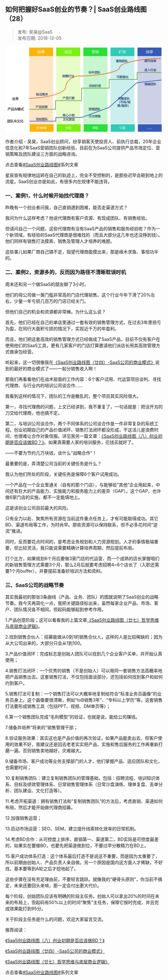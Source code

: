 ## 如何把握好SaaS创业的节奏？| SaaS创业路线图（28）  

> 发布: 吴昊@SaaS  
> 发布日期: 2018-12-05  

![image](images/1812-rhbwhsaascydjzsaascylxt28-0.jpeg)

作者介绍 - 吴昊，SaaS创业顾问，纷享销客天使投资人、前执行总裁，20年企业信息化和7年SaaS营销团队创新经验，目前在为SaaS公司提供产品市场定位、营销策略及团队建设三方面的战略咨询。

点击查看[\#SaaS创业路线图\#](https://36kr.com/user/1308477002)系列文章

星辰皆有规律地运转在自己的轨迹上，完全不受控制的，是那些迟早会砸到地上的流星。SaaS创业亦是如此，有很多内在规律不能违背。

### 一、案例1，什么时候开始找代理商？

昨晚有一个创业者问我，自己直销遇到困难，能否走渠道方式？

我问为什么这样考虑？他说代理商有客户资源、有现成团队、有销售经验。

但请问自己一个问题，这些代理商有没有SaaS产品的销售和服务经验呢？作为一个新领域，有经验的SaaS代理商是很难找的（而且大部分这几年也还没挣到钱）。他们同样有销售打法摸索、销售及管理人才培养的难题。

这些事儿如果厂商自己搞不定，指望代理商能摸出来，那是缘木求鱼、事倍功半的。

### 二、案例2，资源多的，反而因为路径不清晰耽误时机

周末还和另一个做SaaS的朋友聊了3小时。

他们的母公司做一类门槛非常高的门店代理销售。这个行业今年下滑了20%左右，少量一年亏损几百万的门店已经关门。

但他们自己的机会和资源都非常棒。为什么这么说？

首先，他们已经在自己的单店里通过一套有效的销售管理方式，在过去3年里扭亏为盈，在同行大面积亏损的情况下，实现近千万的年盈利。

而且，他们把这套高效的销售管理方式已经做成了SaaS产品，目前不仅有客户在使用他们的SaaS工具，更有几家客户的门店打算邀请他们派店长用其高效管理方式做承包经营。

听起来，这一切很像我在[《SaaS创业路线图（廿四）-SaaS公司的商业模式》](https://36kr.com/p/5160903.html)说到的最好的商业模式了——一起分销售收入啊！

那我们再看看他们在战术层面的工作内容：6个客户试用、代运营项目谈判、寻找代理商、与行业内的培训公司谈合作......

我看到这样的情况下，团队的工作是散乱的，整个项目其实风险很大。

第一，寻找代理商的问题，上文已经讲到，我不重复了，一句话就是：把没开刃的刀交给代理商，他也搞不定。

第二，与培训公司谈合作，两个不同体系的公司谈合作是一件非常复杂的系统工程。创业初期自己的产品价值闭环、销售打法闭环都没形成，干这活儿是浪费时间，也很难让合作对象信服。详见我另一篇文章：[《SaaS创业路线图（八）创业初期是否应该做BD？》](https://36kr.com/p/5143651.html)。如果真需要人家的培训服务，花钱买就好了。

——不要为节约几万块钱，谈什么“战略合作”！

最重要的是，弄清楚公司当前的关键任务是什么？

我认为他们所处的阶段，关键任务是保障6个客户试用成功。

一个产品在一个企业里通关（自有的那个门店），与能够给“其他”企业用起来，中间还有巨大的产品能力、实施能力和服务能力上的差异（GAP）。这个GAP，也许做6家门店的实施，都不一定能填地上。

这是该创业公司目前最大的风险。

只有全力以赴、聚焦所有资源在当前这件重点任务上，才有可能取得成功。其它BD、渠道布局等工作，为时尚早。那些资源可以保持联系，但不必多花时间“逆流”推进。

同时，反而要花点时间的，是考虑业务规划和人力资源规划。人才的事情极端重要，但比较灵活，我只能说需要精确计算培养周期、然后提前布局。

打个比方，如果规划6个月后要做3家门店的代运营，而一个成熟的店长掌握咱们的新销售管理方式需要3个月，那么2月后就要考虑招聘4~6个店长了（入职还需要1个月buffer），并要提前准备好培训方法和资料。

### 三、SaaS公司的战略节奏

其实我最初的那张3条曲线（产品、业务、团队）的图就说明了SaaS创业的战略节奏。我今天再简化一点，我把关键路径标出来，虽然每家企业产品、市场、客户、团队情况各不相同，但起码能够起到参考作用。

1.产品创意阶段；这可以看看我的上篇文章[《SaaS创业路线图（廿七）哲学思维与底层商业逻辑》](https://36kr.com/p/5164569.html)。

2.找到销售合伙人：招募能做从0到1的销售合伙人，这样的人是比较稀缺的；因为从大公司出来的，大部分只会从1到100。

3.产品价值闭环：完成标志是创始人团队可以找到几个企业客户买单，并开始认真使用；

4.销售打法闭环：一个优秀的销售（不是创始人）可以用同一套销售方法高概率地把产品销售出去。这套销售打法，不仅包括面谈部分，还包括如何找到客户和如何约到客户。

5.销售打法可复制：一个销售打法可以大概率地复制给符合“标准业务员画像”的业务员身上。这个画像要很清晰，例如“toB销售3年”、“专科以上学历”等。这套销售打法要形成销售工具（包括PPT、视频、DM单页等）；

6.第一个销售团队完成“毛利模型”的验证，也就是说，能给公司赚钱。

7.储备并培养“将来的”销售管理干部；

8.验证服务效果：其实这也是产品价值的再次验证，如果产品能卖出去、但客户使用的效果不好，我建议还是回去老老实实把产品、实施和售后服务的工作再重新打磨一遍。否则销售卖地越好，灾难越大。

9.储备市场、客户成功等业务支撑部门的人才，他们掌握产品、适应团队和文化，也需要时间；

10.复制销售团队：建立复制销售团队的管理基础，包括：招聘流程、培训知识体系、目标及绩效管理体系、日常销售管理体系（日常沙盘演练、理单复盘、丢单分析、团队建设、文化打造等）。

11.考虑开拓渠道：拥有销售打法和“复制销售团队”的方法后，考虑直销、渠道如何布局，然后才能开始做代理商招募。

12.加强销售运营；

13.启动市场运营：SEO、SEM，建立提升线索转化效率的日常机制。

14.考虑BD合作：从可控度上排序，直销第一、渠道第二，BD实际是可控度最差的，如果实在要做BD，也要先把渠道做到位，不要过早分散精力在BD上。

15.客户成功体系打造：这个体系最后打造不是说这不重要，而是因为太重要了，所以前期由创始人、产品负责人亲自做。另一个原因是国内这方面人才稀缺，不好找，基本要等到A轮之后才挖地起了。

这些步骤在没有充足理由前，不要轻言跳跃。就像我的“硬骨头原则”，你当前不搞定，未来还要回头来啃，那一定会付出更大代价。

每个阶段，创始团队应该有明确的阶段主任务。创始人可以拿出20%的时间在未来的布局上，但起码有50%以上的时间“聚焦”主任务，保障它按时完成，并且完成效果能打到95分。

关于阶段主任务是什么的问题，欢迎大家留言交流。

推荐阅读：

[《SaaS创业路线图（八）创业初期是否应该做BD？》](https://36kr.com/p/5143651.html)

[《SaaS创业路线图（廿四）-SaaS公司的商业模式》](https://36kr.com/p/5160903.html)

[《SaaS创业路线图（廿七）哲学思维与底层商业逻辑》](https://36kr.com/p/5164569.html)

点击查看[\#SaaS创业路线图\#](https://36kr.com/user/1308477002)系列文章
